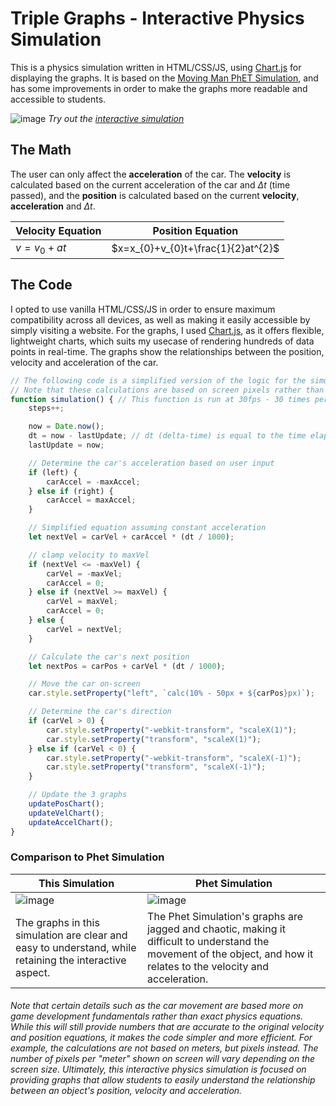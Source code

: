 # Triple Graphs - Interactive Physics Simulation

This is a physics simulation written in HTML/CSS/JS, using [Chart.js](https://www.chartjs.org) for displaying the graphs. It is based on the [Moving Man PhET Simulation](https://phet.colorado.edu/sims/cheerpj/moving-man/latest/moving-man.html?simulation=moving-man), and has some improvements in order to make the graphs more readable and accessible to students.

![image](https://github.com/user-attachments/assets/14e5462f-dfa3-4e4d-8c21-3b2a160d4262)
*Try out the [interactive simulation](https://icemaster-eric.github.io/Triple-Graphs/)*

## The Math

The user can only affect the **acceleration** of the car. The **velocity** is calculated based on the current acceleration of the car and $\Delta t$ (time passed), and the **position** is calculated based on the current **velocity**, **acceleration** and $\Delta t$.

| Velocity Equation | Position Equation |
| --- | --- |
| $v=v_{0}+at$ | $x=x_{0}+v_{0}t+\frac{1}{2}at^{2}$ |

## The Code

I opted to use vanilla HTML/CSS/JS in order to ensure maximum compatibility across all devices, as well as making it easily accessible by simply visiting a website. For the graphs, I used [Chart.js](https://www.chartjs.org), as it offers flexible, lightweight charts, which suits my usecase of rendering hundreds of data points in real-time. The graphs show the relationships between the position, velocity and acceleration of the car.

```js
// The following code is a simplified version of the logic for the simulation.
// Note that these calculations are based on screen pixels rather than actual meters.
function simulation() { // This function is run at 30fps - 30 times per second.
    steps++;

    now = Date.now();
    dt = now - lastUpdate; // dt (delta-time) is equal to the time elapsed since the last frame
    lastUpdate = now;

    // Determine the car's acceleration based on user input
    if (left) {
        carAccel = -maxAccel;
    } else if (right) {
        carAccel = maxAccel;
    }

    // Simplified equation assuming constant acceleration
    let nextVel = carVel + carAccel * (dt / 1000);

    // clamp velocity to maxVel
    if (nextVel <= -maxVel) {
        carVel = -maxVel;
        carAccel = 0;
    } else if (nextVel >= maxVel) {
        carVel = maxVel;
        carAccel = 0;
    } else {
        carVel = nextVel;
    }

    // Calculate the car's next position
    let nextPos = carPos + carVel * (dt / 1000);

    // Move the car on-screen
    car.style.setProperty("left", `calc(10% - 50px + ${carPos}px)`);

    // Determine the car's direction
    if (carVel > 0) {
        car.style.setProperty("-webkit-transform", "scaleX(1)");
        car.style.setProperty("transform", "scaleX(1)");
    } else if (carVel < 0) {
        car.style.setProperty("-webkit-transform", "scaleX(-1)");
        car.style.setProperty("transform", "scaleX(-1)");
    }

    // Update the 3 graphs
    updatePosChart();
    updateVelChart();
    updateAccelChart();
}
```

### Comparison to Phet Simulation

| This Simulation | Phet Simulation |
| --- | --- |
| ![image](https://github.com/user-attachments/assets/14e5462f-dfa3-4e4d-8c21-3b2a160d4262) | ![image](https://github.com/user-attachments/assets/53043ffa-fdfc-432e-ab06-5e7fafaadfea) |
| The graphs in this simulation are clear and easy to understand, while retaining the interactive aspect. | The Phet Simulation's graphs are jagged and chaotic, making it difficult to understand the movement of the object, and how it relates to the velocity and acceleration. |

###### Note that certain details such as the car movement are based more on game development fundamentals rather than exact physics equations. While this will still provide numbers that are accurate to the original velocity and position equations, it makes the code simpler and more efficient. For example, the calculations are not based on meters, but pixels instead. The number of pixels per "meter" shown on screen will vary depending on the screen size. Ultimately, this interactive physics simulation is focused on providing graphs that allow students to easily understand the relationship between an object's position, velocity and acceleration.
